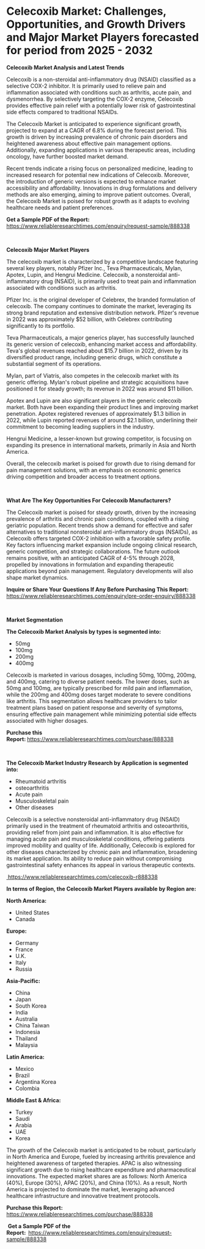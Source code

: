 <p><h1>Celecoxib Market: Challenges, Opportunities, and Growth Drivers and Major Market Players forecasted for period from 2025 - 2032</h1></p><p><strong>Celecoxib Market Analysis and Latest Trends</strong></p>
<p><p>Celecoxib is a non-steroidal anti-inflammatory drug (NSAID) classified as a selective COX-2 inhibitor. It is primarily used to relieve pain and inflammation associated with conditions such as arthritis, acute pain, and dysmenorrhea. By selectively targeting the COX-2 enzyme, Celecoxib provides effective pain relief with a potentially lower risk of gastrointestinal side effects compared to traditional NSAIDs.</p><p>The Celecoxib Market is anticipated to experience significant growth, projected to expand at a CAGR of 6.8% during the forecast period. This growth is driven by increasing prevalence of chronic pain disorders and heightened awareness about effective pain management options. Additionally, expanding applications in various therapeutic areas, including oncology, have further boosted market demand. </p><p>Recent trends indicate a rising focus on personalized medicine, leading to increased research for potential new indications of Celecoxib. Moreover, the introduction of generic versions is expected to enhance market accessibility and affordability. Innovations in drug formulations and delivery methods are also emerging, aiming to improve patient outcomes. Overall, the Celecoxib Market is poised for robust growth as it adapts to evolving healthcare needs and patient preferences.</p></p>
<p><strong>Get a Sample PDF of the Report:&nbsp;</strong> <a href="https://www.reliableresearchtimes.com/enquiry/request-sample/888338?utm_campaign=2220&utm_medium=2&utm_source=Github&utm_content=ia&utm_term=19042025&utm_id=celecoxib">https://www.reliableresearchtimes.com/enquiry/request-sample/888338</a></p>
<p>&nbsp;</p>
<p><strong>Celecoxib Major Market Players</strong></p>
<p><p>The celecoxib market is characterized by a competitive landscape featuring several key players, notably Pfizer Inc., Teva Pharmaceuticals, Mylan, Apotex, Lupin, and Hengrui Medicine. Celecoxib, a nonsteroidal anti-inflammatory drug (NSAID), is primarily used to treat pain and inflammation associated with conditions such as arthritis.</p><p>Pfizer Inc. is the original developer of Celebrex, the branded formulation of celecoxib. The company continues to dominate the market, leveraging its strong brand reputation and extensive distribution network. Pfizer's revenue in 2022 was approximately $52 billion, with Celebrex contributing significantly to its portfolio.</p><p>Teva Pharmaceuticals, a major generics player, has successfully launched its generic version of celecoxib, enhancing market access and affordability. Teva's global revenues reached about $15.7 billion in 2022, driven by its diversified product range, including generic drugs, which constitute a substantial segment of its operations.</p><p>Mylan, part of Viatris, also competes in the celecoxib market with its generic offering. Mylan's robust pipeline and strategic acquisitions have positioned it for steady growth; its revenue in 2022 was around $11 billion.</p><p>Apotex and Lupin are also significant players in the generic celecoxib market. Both have been expanding their product lines and improving market penetration. Apotex registered revenues of approximately $1.3 billion in 2022, while Lupin reported revenues of around $2.1 billion, underlining their commitment to becoming leading suppliers in the industry.</p><p>Hengrui Medicine, a lesser-known but growing competitor, is focusing on expanding its presence in international markets, primarily in Asia and North America.</p><p>Overall, the celecoxib market is poised for growth due to rising demand for pain management solutions, with an emphasis on economic generics driving competition and broader access to treatment options.</p></p>
<p>&nbsp;</p>
<p><strong>What Are The Key Opportunities For Celecoxib Manufacturers?</strong></p>
<p><p>The Celecoxib market is poised for steady growth, driven by the increasing prevalence of arthritis and chronic pain conditions, coupled with a rising geriatric population. Recent trends show a demand for effective and safer alternatives to traditional nonsteroidal anti-inflammatory drugs (NSAIDs), as Celecoxib offers targeted COX-2 inhibition with a favorable safety profile. Key factors influencing market expansion include ongoing clinical research, generic competition, and strategic collaborations. The future outlook remains positive, with an anticipated CAGR of 4-5% through 2028, propelled by innovations in formulation and expanding therapeutic applications beyond pain management. Regulatory developments will also shape market dynamics.</p></p>
<p><strong>Inquire or Share Your Questions If Any Before Purchasing This Report:</strong> <a href="https://www.reliableresearchtimes.com/enquiry/pre-order-enquiry/888338?utm_campaign=2220&utm_medium=2&utm_source=Github&utm_content=ia&utm_term=19042025&utm_id=celecoxib">https://www.reliableresearchtimes.com/enquiry/pre-order-enquiry/888338</a></p>
<p>&nbsp;</p>
<p><strong>Market Segmentation</strong></p>
<p><strong>The Celecoxib Market Analysis by types is segmented into:</strong></p>
<p><ul><li>50mg</li><li>100mg</li><li>200mg</li><li>400mg</li></ul></p>
<p><p>Celecoxib is marketed in various dosages, including 50mg, 100mg, 200mg, and 400mg, catering to diverse patient needs. The lower doses, such as 50mg and 100mg, are typically prescribed for mild pain and inflammation, while the 200mg and 400mg doses target moderate to severe conditions like arthritis. This segmentation allows healthcare providers to tailor treatment plans based on patient response and severity of symptoms, ensuring effective pain management while minimizing potential side effects associated with higher dosages.</p></p>
<p><strong>Purchase this Report:&nbsp;</strong><a href="https://www.reliableresearchtimes.com/purchase/888338?utm_campaign=2220&utm_medium=2&utm_source=Github&utm_content=ia&utm_term=19042025&utm_id=celecoxib">https://www.reliableresearchtimes.com/purchase/888338</a></p>
<p>&nbsp;</p>
<p><strong>The Celecoxib Market Industry Research by Application is segmented into:</strong></p>
<p><ul><li>Rheumatoid arthritis</li><li>osteoarthritis</li><li>Acute pain</li><li>Musculoskeletal pain</li><li>Other diseases</li></ul></p>
<p><p>Celecoxib is a selective nonsteroidal anti-inflammatory drug (NSAID) primarily used in the treatment of rheumatoid arthritis and osteoarthritis, providing relief from joint pain and inflammation. It is also effective for managing acute pain and musculoskeletal conditions, offering patients improved mobility and quality of life. Additionally, Celecoxib is explored for other diseases characterized by chronic pain and inflammation, broadening its market application. Its ability to reduce pain without compromising gastrointestinal safety enhances its appeal in various therapeutic contexts.</p></p>
<p><a href="https://www.reliableresearchtimes.com/celecoxib-r888338?utm_campaign=2220&utm_medium=2&utm_source=Github&utm_content=ia&utm_term=19042025&utm_id=celecoxib">&nbsp;https://www.reliableresearchtimes.com/celecoxib-r888338</a></p>
<p><strong>In terms of Region, the Celecoxib Market Players available by Region are:</strong></p>
<p>
    <p> <strong> North America: </strong>
        <ul>
            <li>United States</li>
            <li>Canada</li>
        </ul>
        </p> 
    <p> <strong> Europe: </strong>
        <ul>
            <li>Germany</li>
            <li>France</li>
            <li>U.K.</li>
            <li>Italy</li>
            <li>Russia</li>
        </ul>
        </p> 
    <p> <strong> Asia-Pacific: </strong>
        <ul>
            <li>China</li>
            <li>Japan</li>
            <li>South Korea</li>
            <li>India</li>
            <li>Australia</li>
            <li>China Taiwan</li>
            <li>Indonesia</li>
            <li>Thailand</li>
            <li>Malaysia</li>
        </ul>
        </p> 
    <p> <strong> Latin America: </strong>
        <ul>
            <li>Mexico</li>
            <li>Brazil</li>
            <li>Argentina Korea</li>
            <li>Colombia</li>
        </ul>
        </p> 
    <p> <strong> Middle East & Africa: </strong>
        <ul>
            <li>Turkey</li>
            <li>Saudi</li>
            <li>Arabia</li>
            <li>UAE</li>
            <li>Korea</li>
        </ul>
    </p>
    </p>
<p><p>The growth of the Celecoxib market is anticipated to be robust, particularly in North America and Europe, fueled by increasing arthritis prevalence and heightened awareness of targeted therapies. APAC is also witnessing significant growth due to rising healthcare expenditure and pharmaceutical innovations. The expected market shares are as follows: North America (40%), Europe (30%), APAC (20%), and China (10%). As a result, North America is projected to dominate the market, leveraging advanced healthcare infrastructure and innovative treatment protocols.</p></p>
<p><strong>Purchase this Report: </strong><a href="https://www.reliableresearchtimes.com/purchase/888338?utm_campaign=2220&utm_medium=2&utm_source=Github&utm_content=ia&utm_term=19042025&utm_id=celecoxib">https://www.reliableresearchtimes.com/purchase/888338</a></p>
<p>&nbsp;<strong>Get a Sample PDF of the Report:&nbsp;&nbsp;</strong><a href="https://www.reliableresearchtimes.com/enquiry/request-sample/888338?utm_campaign=2220&utm_medium=2&utm_source=Github&utm_content=ia&utm_term=19042025&utm_id=celecoxib">https://www.reliableresearchtimes.com/enquiry/request-sample/888338</a></p>
<p><strong></strong></p>
<p><p></p><p></p><p></p></p>